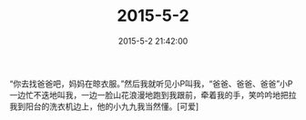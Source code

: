 ﻿---
title: "2015-5-2"
date: 2015-5-2 21:42:00
tags:
categories: 爸爸
---
“你去找爸爸吧，妈妈在晾衣服。”然后我就听见小P叫我，“爸爸、爸爸、爸爸”小P一边忙不迭地叫我，一边一脸山花浪漫地跑到我跟前，牵着我的手，笑吟吟地把拉我到阳台的洗衣机边上，他的小九九我当然懂。[可爱]